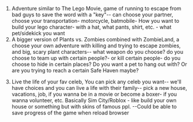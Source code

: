 1. Adventure similar to The Lego Movie, game of running to escape from bad guys to save the word with a "key"-- can choose your partner, choose your transportation- motorcycle, batmobile- How you want to build your lego character- with a hat, what pants, shirt, etc. - what pet/sidekick you want
2. A bigger version of Plants vs. Zombies combined with ZombieLand, a choose your own adventure with killing and trying to escape zombies, and big, scary plant characters-- what weapon do you choose? do you choose to team up with certain people?- or kill certain people- do you choose to hide in certain places? Do you want a pet to hang out with? Or are you trying to reach a certain Safe Haven maybe?

3) Live the life of your fav celeb, You can pick any celeb you want-- we'll have choices and you can live a life with their family-- pick a new house, vacations, job, if you wanna be in a movie or become a boxer- if you wanna volunteer, etc. Basically Sim City/Roblox - like build your own house or something but with skins of famous ppl.
   --Could be able to save progress of the game when reload browser
